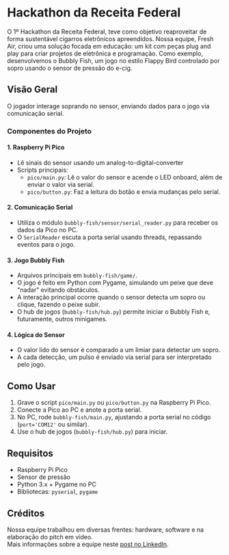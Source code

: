 # Hackathon da Receita Federal

O 1º Hackathon da Receita Federal, teve como objetivo reaproveitar de forma sustentável cigarros eletrônicos apreendidos. Nossa equipe, Fresh Air, criou uma solução focada em educação: um kit com peças plug and play para criar projetos de eletrônica e programação. Como exemplo, desenvolvemos o Bubbly Fish, um jogo no estilo Flappy Bird controlado por sopro usando o sensor de pressão do e-cig. 

## Visão Geral

O jogador interage soprando no sensor, enviando dados para o jogo via comunicação serial.

### Componentes do Projeto

#### 1. Raspberry Pi Pico

- Lê sinais do sensor usando um analog-to-digital-converter
- Scripts principais:
  - `pico/main.py`: Lê o valor do sensor e acende o LED onboard, além de enviar o valor via serial.
  - `pico/button.py`: Faz a leitura do botão e envia mudanças pelo serial.

#### 2. Comunicação Serial

- Utiliza o módulo `bubbly-fish/sensor/serial_reader.py` para receber os dados da Pico no PC.  
- O `SerialReader` escuta a porta serial usando threads, repassando eventos para o jogo.

#### 3. Jogo Bubbly Fish

- Arquivos principais em `bubbly-fish/game/`.
- O jogo é feito em Python com Pygame, simulando um peixe que deve "nadar" evitando obstáculos.
- A interação principal ocorre quando o sensor detecta um sopro ou clique, fazendo o peixe subir.
- O hub de jogos (`bubbly-fish/hub.py`) permite iniciar o Bubbly Fish e, futuramente, outros minigames.

#### 4. Lógica do Sensor

- O valor lido do sensor é comparado a um limiar para detectar um sopro.
- A cada detecção, um pulso é enviado via serial para ser interpretado pelo jogo.

## Como Usar

1. Grave o script `pico/main.py` ou `pico/button.py` na Raspberry Pi Pico.
2. Conecte a Pico ao PC e anote a porta serial.
3. No PC, rode `bubbly-fish/main.py`, ajustando a porta serial no código (`port='COM12'` ou similar).
4. Use o hub de jogos (`bubbly-fish/hub.py`) para iniciar.

## Requisitos

- Raspberry Pi Pico
- Sensor de pressão
- Python 3.x + Pygame no PC
- Bibliotecas: `pyserial`, `pygame`

## Créditos
Nossa equipe trabalhou em diversas frentes: hardware, software e na elaboração do pitch em vídeo.  
Mais informações sobre a equipe neste [post no LinkedIn](https://www.linkedin.com/posts/isaacdonoliv_pitch-receitafederal-campinas-activity-7335482164198699008-wHod?utm_source=share&utm_medium=member_desktop&rcm=ACoAAEfWl70BYX_WwddYEyEeQUxNJJpHjce6NLU).
